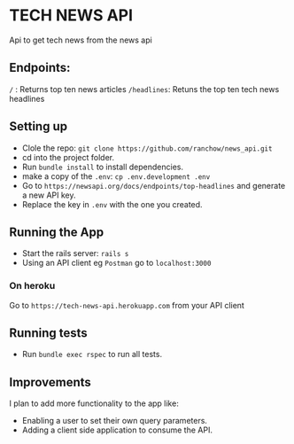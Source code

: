 # TECH NEWS API

Api to get tech news from the news api

## Endpoints:
`/` : Returns top ten news articles
`/headlines`: Retuns the top ten tech news headlines

## Setting up
- Clole the repo: `git clone https://github.com/ranchow/news_api.git`
- cd into the project folder.
- Run `bundle install` to install dependencies.
- make a copy of the `.env`: `cp .env.development .env`
- Go to `https://newsapi.org/docs/endpoints/top-headlines` and generate a new API key.
- Replace the key in `.env` with the one you created.

## Running the App
- Start the rails server: `rails s`
-  Using an API client eg `Postman` go to `localhost:3000`

### On heroku
Go to `https://tech-news-api.herokuapp.com` from your API client

## Running tests
- Run `bundle exec rspec` to run all tests.

## Improvements
I plan to add more functionality to the app like:
- Enabling a user to set their own query parameters.
- Adding a client side application to consume the API.
